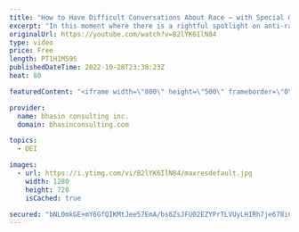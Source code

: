 ```yaml
---
title: "How to Have Difficult Conversations About Race — with Special Guest Misha Glouberman, Part 1"
excerpt: "In this moment where there is a rightful spotlight on anti-racism in the workplace, so many leaders and team members are interested in how to hold constructive and impactful conversations about race, racism and white supremacy – discussions that can often feel intimidating, uncomfortable and difficult."
originalUrl: https://youtube.com/watch?v=B2lYK6IlN84
type: video
price: Free
length: PT1H1M59S
publishedDateTime: 2022-10-28T23:38:23Z
heat: 80

featuredContent: "<iframe width=\"800\" height=\"500\" frameborder=\"0\" src=\"https://www.youtube.com/embed/B2lYK6IlN84\" allow=\"accelerometer; autoplay; encrypted-media; gyroscope; picture-in-picture\" allowfullscreen></iframe>"

provider:
  name: bhasin consulting inc.
  domain: bhasinconsulting.com

topics:
  - DEI

images:
  - url: https://i.ytimg.com/vi/B2lYK6IlN84/maxresdefault.jpg
    width: 1280
    height: 720
    isCached: true

secured: "bNL0mkGE+mY6GfQIKMtJee57EmA/bs6ZsJFU02EZYPrTLVUyLH1Rh7je678iCSLpigU8O1+HgQP3/GrS/OjXK1uPZCh2N3aNBcMoT407IPJSXQsOPZA7upNt2YdQdgZxu3iGA64vnDVKILD5KEDjdfRuRphFIVxTtAB7lk/hrAD0wRd8MnpIYFgVBQJiBhWsx6NenD+xsZck5c+JEPE1bIB/p+qtyN5f2MEycPIMs6XQPaKcnsriQyedaTWqMbvAl/e5jWU8B79lYHUxDG0DP7Ygs9SqoVhuxRacTYHoiEQqjRzx51XR6TsPNjWYiQGBtM2MIXnwGS1Ab4EGxAbiX/YionkcpU4ezLa+3AK1HrY/cXPIp0IO1ejSpu1La16Nr6Uz424N4aAWMAlzVjyevuv2bXnJ6icy0B26J4JI99Q=;wqzU5JQqKrFUG+tGH8mjog=="
---
```


